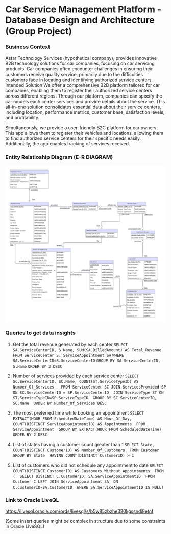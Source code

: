# Car Service Management Platform - Database Design and Architecture (Group Project)

### Business Context
Astar Technology Services (hypothetical company), provides innovative B2B technology solutions for car
companies, focusing on car servicing products. Car companies often encounter challenges in ensuring
their customers receive quality service, primarily due to the difficulties customers face in locating and
identifying authorized service centers.
Intended Solution
We offer a comprehensive B2B platform tailored for car companies, enabling them to register their
authorized service centers across different regions. Through our platform, companies can specify the car
models each center services and provide details about the service. This all-in-one solution consolidates
essential data about their service centers, including location, performance metrics, customer base,
satisfaction levels, and profitability.

Simultaneously, we provide a user-friendly B2C platform for car owners. This app allows them to register
their vehicles and locations, allowing them to find authorized service centers for their specific needs
easily. Additionally, the app enables tracking of services received.

### Entity Relatioship Diagram (E-R DIAGRAM)
![ER Diagram for car service management platform](ERDiagram.jpg)

### Queries to get data insights 
1. Get the total revenue generated by each center
`SELECT SA.ServiceCenterID, S.Name, SUM(SA.BilledAmount) AS Total_Revenue FROM ServiceCenter S, ServiceAppointment SA`
`WHERE SA.ServiceCenterID=S.ServiceCenterID` 
`GROUP BY SA.ServiceCenterID, S.Name` 
`ORDER BY 3 DESC`

2. Number of services provided by each service center
`SELECT SC.ServiceCenterID, SC.Name, COUNT(ST.ServiceTypeID) AS Number_Of_Services  
FROM ServiceCenter SC JOIN ServicesProvided SP 
ON SC.ServiceCenterID = SP.ServiceCenterID 
JOIN ServiceType ST ON ST.ServiceTypeID=SP.ServiceTypeID 
GROUP BY SC.ServiceCenterID, SC.Name 
ORDER BY Number_Of_Services DESC`

3. The most preferred time while booking an appointment
`SELECT EXTRACT(HOUR FROM ScheduledDateTime) AS Hour_Of_Day, 
COUNT(DISTINCT ServiceAppointmentID) AS Appointments 
FROM ServiceAppointment 
GROUP BY EXTRACT(HOUR FROM ScheduledDateTime) 
ORDER BY 2 DESC`

4. List of states having a customer count greater than 1
`SELECT State, COUNT(DISTINCT CustomerID) AS Number_Of_Customers 
FROM Customer 
GROUP BY State 
HAVING COUNT(DISTINCT CustomerID) > 1`

5. List of customers who did not schedule any appointment to date
`SELECT COUNT(DISTINCT CustomerID) AS Customers_Without_Appointments 
FROM ( 
    SELECT DISTINCT C.CustomerID, SA.ServiceAppointmentID 
    FROM Customer C LEFT JOIN ServiceAppointment SA 
    ON C.CustomerID=SA.CustomerID 
    WHERE SA.ServiceAppointmentID IS NULL)`


### Link to Oracle LiveQL
https://livesql.oracle.com/ords/livesql/s/b5w85zbzhe330kgssndi8etnf

(Some insert queries might be complex in structure due to some constraints in Oracle LiveSQL)
